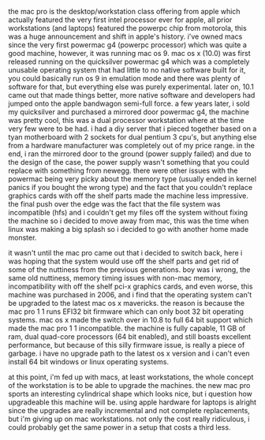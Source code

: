 the mac pro is the desktop/workstation class offering from apple which actually featured
the very first intel processor ever for apple, all prior workstations (and laptops)
featured the powerpc chip from motorola, this was a huge announcement and shift
in apple's history.  i've owned macs since the very first powermac g4 (powerpc
processor) which was quite a good machine, however, it was running mac os 9.
mac os x (10.0) was first released running on the quicksilver powermac g4
which was a completely unusable operating system that had little to no
native software built for it, you could basically run os 9 in emulation mode and there
was plenty of software for that, but everything else was purely experimental.  later on,
10.1 came out that made things better, more native software and developers had jumped
onto the apple bandwagon semi-full force.  a few years later, i sold my quicksilver
and purchased a mirrored door powermac g4, the machine was pretty cool, this was a dual
processor workstation where at the time very few were to be had.  i had a diy server
that i pieced together based on a tyan motherboard with 2 sockets for dual pentium 3
cpu's, but anything else from a hardware manufacturer was completely out of my price
range.  in the end, i ran the mirrored door to the ground (power supply failed) and
due to the design of the case, the power supply wasn't something that you could replace
with something from newegg.  there were other issues with the powermac being very picky
about the memory type (usually ended in kernel panics if you bought the wrong type)
and the fact that you couldn't replace graphics cards with off the shelf parts made
the machine less impressive.  the final push over the edge was the fact that the
file system was incompatible (hfs) and i couldn't get my files off the system
without fixing the machine so i decided to move away from mac, this was the time
when linux was making a big splash so i decided to go with another home made monster.

it wasn't until the mac pro came out that i decided to switch back, here i was
hoping that the system would use off the shelf parts and get rid of some of the
nuttiness from the previous generations.  boy was i wrong, the same old nuttiness,
memory timing issues with non-mac memory, incompatibility with off the shelf pci-x
graphics cards, and even worse, this machine was purchased in 2006, and i find that
the operating system can't be upgraded to the latest mac os x mavericks.  the
reason is because the mac pro 1 1 runs EFI32 bit firmware which can only boot
32 bit operating systems.  mac os x made the switch over in 10.8 to full 64 bit
support which made the mac pro 1 1 incompatible.  the machine is fully capable,
11 GB of ram, dual quad-core processors (64 bit enabled), and still boasts
excellent performance, but because of this silly firmware issue, is really a
piece of garbage.  i have no upgrade path to the latest os x version and i can't
even install 64 bit windows or linux operating systems.

at this point, i'm fed up with macs, at least workstations, the whole concept
of the workstation is to be able to upgrade the machines.  the new mac pro
sports an interesting cylindrical shape which looks nice, but i question how
upgradeable this machine will be.  using apple hardware for laptops is alright
since the upgrades are really incremental and not complete replacements, but
i'm giving up on mac workstations.  not only the cost really ridiculous, i
could probably get the same power in a setup that costs a third less.


